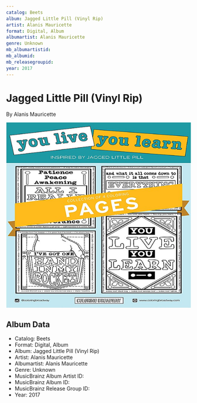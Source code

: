 ```yaml
---
catalog: Beets
album: Jagged Little Pill (Vinyl Rip)
artist: Alanis Mauricette
format: Digital, Album
albumartist: Alanis Mauricette
genre: Unknown
mb_albumartistid: 
mb_albumid: 
mb_releasegroupid: 
year: 2017
---
```


# Jagged Little Pill (Vinyl Rip)

By Alanis Mauricette

![](../../assets/beetscovers/Alanis_Mauricette-Jagged_Little_Pill_Vinyl_Rip.jpg)

## Album Data

- Catalog: Beets
- Format: Digital, Album
- Album: Jagged Little Pill (Vinyl Rip)
- Artist: Alanis Mauricette
- Albumartist: Alanis Mauricette
- Genre: Unknown
- MusicBrainz Album Artist ID: 
- MusicBrainz Album ID: 
- MusicBrainz Release Group ID: 
- Year: 2017

